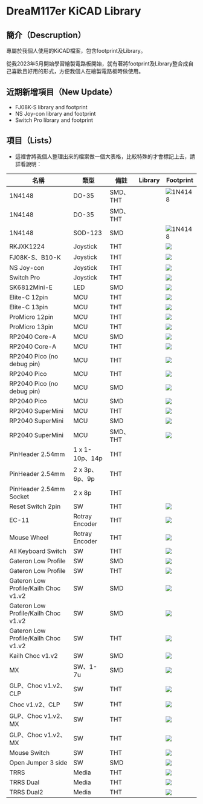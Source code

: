 # DreaM117er KiCAD Library

## 簡介（Descruption）

專屬於我個人使用的KiCAD檔案，包含footprint及Library。

從我2023年5月開始學習繪製電路板開始，就有著將footprint及Library整合成自己喜歡且好用的形式，方便我個人在繪製電路板時做使用。

## 近期新增項目（New Update）

- FJ08K-S library and footprint
- NS Joy-con library and footprint
- Switch Pro library and footprint

## 項目（Lists）

- 這裡會將我個人整理出來的檔案做一個大表格，比較特殊的才會標記上去，請詳看說明：

|名稱|類型|備註|Library|Footprint|
|---|---|---|---|---|
|1N4148|DO-35|SMD、THT||![1N4148](pic/1n4148do35.png)|
|1N4148|DO-35|SMD、THT|||
|1N4148|SOD-123|SMD||![1N4148](pic/1n4148sod123.png)|
|RKJXK1224|Joystick|THT||![](pic/rkjxk1224.png)|
|FJ08K-S、B10-K|Joystick|THT||![](pic/b10k.png)|
|NS Joy-con|Joystick|THT||![](pic/nsjoycon.png)|
|Switch Pro|Joystick|THT||![](pic/spro.png)|
|SK6812Mini-E|LED|SMD||![](pic/sk6812minie.png)|
|Elite-C 12pin|MCU|THT||![](pic/elitec12p.png)|
|Elite-C 13pin|MCU|THT||![](pic/elitec13p.png)|
|ProMicro 12pin|MCU|THT||![](pic/promicro12p.png)|
|ProMicro 13pin|MCU|THT||![](pic/promicro13p.png)|
|RP2040 Core-A|MCU|SMD||![](pic/rp2040corea.png)|
|RP2040 Core-A|MCU|THT||![](pic/rp2040corea1.png)|
|RP2040 Pico (no debug pin)|MCU|THT||![](pic/rpico.png)|
|RP2040 Pico|MCU|THT||![](pic/rpico1.png)|
|RP2040 Pico (no debug pin)|MCU|SMD||![](pic/rpico2.png)|
|RP2040 Pico|MCU|SMD||![](pic/rpico3.png)|
|RP2040 SuperMini|MCU|THT||![](pic/rpis.png)|
|RP2040 SuperMini|MCU|SMD||![](pic/rpis1.png)|
|RP2040 SuperMini|MCU|SMD、THT||![](pic/rpis2.png)|
|PinHeader 2.54mm|1 x 1-10p、14p|THT|||
|PinHeader 2.54mm|2 x 3p、6p、9p|THT|||
|PinHeader 2.54mm Socket|2 x 8p|THT|||
|Reset Switch 2pin|SW|THT||![](pic/rst.png)|
|EC-11|Rotray Encoder|THT||![](pic/en1.png)|
|Mouse Wheel|Rotray Encoder|THT||![](pic/en2.png)|
|All Keyboard Switch|SW|THT||![](pic/allsw.png)|
|Gateron Low Profile|SW|SMD||![](pic/glph.png)|
|Gateron Low Profile|SW|THT||![](pic/glpt.png)|
|Gateron Low Profile/Kailh Choc v1.v2|SW|SMD||![](pic/lp2.png)|
|Gateron Low Profile/Kailh Choc v1.v2|SW|SMD||![](pic/lp2.png)|
|Gateron Low Profile/Kailh Choc v1.v2|SW|THT||![](pic/lp2t.png)|
|Kailh Choc v1.v2|SW|SMD||![](pic/choc.png)|
|MX|SW、1-7u|SMD||![](pic/mx.png)|
|GLP、Choc v1.v2、CLP|SW|THT||![](pic/lp1.png)|
|Choc v1.v2、CLP|SW|THT||![](pic/lp3.png)|
|GLP、Choc v1.v2、MX|SW|THT||![](pic/swo.png)|
|GLP、Choc v1.v2、MX|SW|THT||![](pic/swo2.png)|
|Mouse Switch|SW|THT||![](pic/msw.png)|
|Open Jumper 3 side|SW|SMD||![](pic/jp1.png)|
|TRRS|Media|THT||![](pic/trrs1.png)|
|TRRS Dual|Media|THT||![](pic/trrs2.png)|
|TRRS Dual2|Media|THT||![](pic/trrs3.png)|

